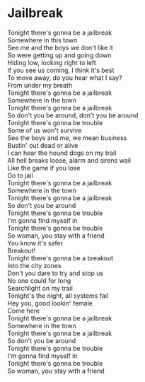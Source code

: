 # Jailbreak

Tonight there's gonna be a jailbreak  
Somewhere in this town  
See me and the boys we don't like it  
So were getting up and going down  
Hiding low, looking right to left  
If you see us coming, I think it's best  
To move away, do you hear what I say?  
From under my breath  
Tonight there's gonna be a jailbreak  
Somewhere in the town  
Tonight there's gonna be a jailbreak  
So don't you be around, don't you be around  
Tonight there's gonna be trouble  
Some of us won't survive  
See the boys and me, we mean business  
Bustin' out dead or alive  
I can hear the hound dogs on my trail  
All hell breaks loose, alarm and sirens wail  
Like the game if you lose  
Go to jail  
Tonight there's gonna be a jailbreak  
Somewhere in the town  
Tonight there's gonna be a jailbreak  
So don't you be around  
Tonight there's gonna be trouble  
I'm gonna find myself in  
Tonight there's gonna be trouble  
So woman, you stay with a friend  
You know it's safer  
Breakout!  
Tonight there's gonna be a breakout  
Into the city zones  
Don't you dare to try and stop us  
No one could for long  
Searchlight on my trail  
Tonight's the night, all systems fail  
Hey you, good lookin' female  
Come here  
Tonight there's gonna be a jailbreak  
Somewhere in the town  
Tonight there's gonna be a jailbreak  
So don't you be around  
Tonight there's gonna be trouble  
I'm gonna find myself in  
Tonight there's gonna be trouble  
So woman, you stay with a friend

